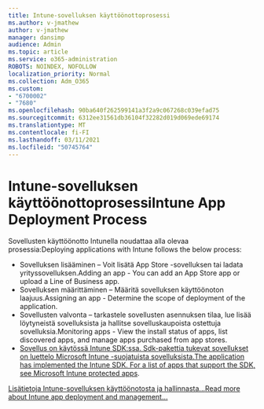 ```yaml
---
title: Intune-sovelluksen käyttöönottoprosessi
ms.author: v-jmathew
author: v-jmathew
manager: dansimp
audience: Admin
ms.topic: article
ms.service: o365-administration
ROBOTS: NOINDEX, NOFOLLOW
localization_priority: Normal
ms.collection: Adm_O365
ms.custom:
- "6700002"
- "7680"
ms.openlocfilehash: 90ba640f262599141a3f2a9c067268c039efad75
ms.sourcegitcommit: 6312ee31561db36104f32282d019d069ede69174
ms.translationtype: MT
ms.contentlocale: fi-FI
ms.lasthandoff: 03/11/2021
ms.locfileid: "50745764"
---
```

# <a name="intune-app-deployment-process"></a><span data-ttu-id="9886e-102">Intune-sovelluksen käyttöönottoprosessi</span><span class="sxs-lookup"><span data-stu-id="9886e-102">Intune App Deployment Process</span></span>

<span data-ttu-id="9886e-103">Sovellusten käyttöönotto Intunella noudattaa alla olevaa prosessia:</span><span class="sxs-lookup"><span data-stu-id="9886e-103">Deploying applications with Intune follows the below process:</span></span>

- <span data-ttu-id="9886e-104">Sovelluksen lisääminen – Voit lisätä App Store -sovelluksen tai ladata yrityssovelluksen.</span><span class="sxs-lookup"><span data-stu-id="9886e-104">Adding an app - You can add an App Store app or upload a Line of Business app.</span></span>
- <span data-ttu-id="9886e-105">Sovelluksen määrittäminen – Määritä sovelluksen käyttöönoton laajuus.</span><span class="sxs-lookup"><span data-stu-id="9886e-105">Assigning an app - Determine the scope of deployment of the application.</span></span>
- <span data-ttu-id="9886e-106">Sovellusten valvonta – tarkastele sovellusten asennuksen tilaa, lue lisää löytyneistä sovelluksista ja hallitse sovelluskaupoista ostettuja sovelluksia.</span><span class="sxs-lookup"><span data-stu-id="9886e-106">Monitoring apps - View the install status of apps, list discovered apps, and manage apps purchased from app stores.</span></span>
- <span data-ttu-id="9886e-107">[Sovellus on käytössä Intune SDK:ssa. Sdk-pakettia tukevat sovellukset on luettelo Microsoft Intune -suojatuista sovelluksista.](https://docs.microsoft.com/mem/intune/apps/apps-supported-intune-apps)</span><span class="sxs-lookup"><span data-stu-id="9886e-107">[The application has implemented the Intune SDK. For a list of apps that support the SDK, see Microsoft Intune protected apps](https://docs.microsoft.com/mem/intune/apps/apps-supported-intune-apps).</span></span>

[<span data-ttu-id="9886e-108">Lisätietoja Intune-sovelluksen käyttöönotosta ja hallinnasta...</span><span class="sxs-lookup"><span data-stu-id="9886e-108">Read more about Intune app deployment and management...</span></span>](https://docs.microsoft.com/mem/intune/apps/app-management)
